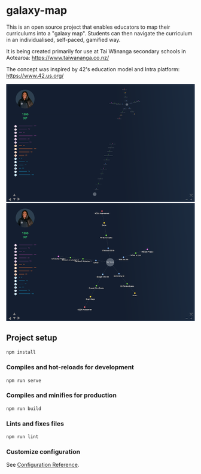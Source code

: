 # galaxy-map

This is an open source project that enables educators to map their curriculums into a "galaxy map".
Students can then navigate the curriculum in an individualised, self-paced, gamified way.

It is being created primarily for use at Tai Wānanga secondary schools in Aotearoa: https://www.taiwananga.co.nz/

The concept was inspired by 42's education model and Intra platform: https://www.42.us.org/ 

![screenshot of galaxy maps project](https://raw.githubusercontent.com/ian-vai/galaxy-maps/master/readme/screenshot-galaxy-maps.png)
![screenshot of the beginning of Tai Tech galaxy map](https://raw.githubusercontent.com/ian-vai/galaxy-maps/master/readme/screenshot-galaxy-map-tai-tech.png)

## Project setup
```
npm install
```

### Compiles and hot-reloads for development
```
npm run serve
```

### Compiles and minifies for production
```
npm run build
```

### Lints and fixes files
```
npm run lint
```

### Customize configuration
See [Configuration Reference](https://cli.vuejs.org/config/).
